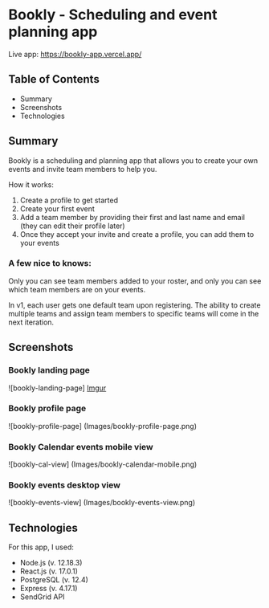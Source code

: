 # Bookly - Scheduling and event planning app

Live app: https://bookly-app.vercel.app/

## Table of Contents

- Summary
- Screenshots
- Technologies

## Summary

Bookly is a scheduling and planning app that allows you to
create your own events and invite team members to help you.

How it works:

1. Create a profile to get started
2. Create your first event
3. Add a team member by providing their first and last name and email (they can edit their profile later)
4. Once they accept your invite and create a profile, you can add them to your events

### A few nice to knows:

Only you can see team members added to your roster, and only you can see
which team members are on your events.

In v1, each user gets one default team upon registering. The ability to create multiple teams
and assign team members to specific teams will come in the next iteration.

## Screenshots

### Bookly landing page

![bookly-landing-page] [Imgur](https://i.imgur.com/uh7kxfJ.png)

### Bookly profile page

![bookly-profile-page] (Images/bookly-profile-page.png)

### Bookly Calendar events mobile view

![bookly-cal-view] (Images/bookly-calendar-mobile.png)

### Bookly events desktop view

![bookly-events-view] (Images/bookly-events-view.png)

## Technologies

For this app, I used:

- Node.js (v. 12.18.3)
- React.js (v. 17.0.1)
- PostgreSQL (v. 12.4)
- Express (v. 4.17.1)
- SendGrid API
